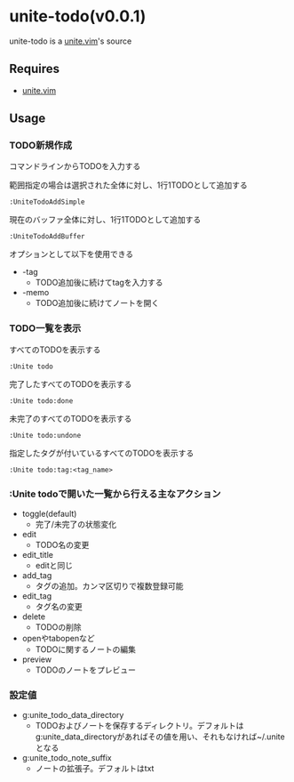 # unite-todo(v0.0.1)
unite-todo is a [unite.vim](https://github.com/Shougo/unite.vim)'s source

## Requires
* [unite.vim](https://github.com/Shougo/unite.vim)

## Usage
### TODO新規作成

コマンドラインからTODOを入力する

範囲指定の場合は選択された全体に対し、1行1TODOとして追加する

    :UniteTodoAddSimple

現在のバッファ全体に対し、1行1TODOとして追加する

    :UniteTodoAddBuffer

オプションとして以下を使用できる

* -tag
    * TODO追加後に続けてtagを入力する
* -memo
    * TODO追加後に続けてノートを開く

### TODO一覧を表示
すべてのTODOを表示する

    :Unite todo

完了したすべてのTODOを表示する

    :Unite todo:done

未完了のすべてのTODOを表示する

    :Unite todo:undone

指定したタグが付いているすべてのTODOを表示する

    :Unite todo:tag:<tag_name>

### :Unite todoで開いた一覧から行える主なアクション
* toggle(default)
    * 完了/未完了の状態変化
* edit
    * TODO名の変更
* edit_title
    * editと同じ
* add_tag
    * タグの追加。カンマ区切りで複数登録可能
* edit_tag
    * タグ名の変更
* delete
    * TODOの削除
* openやtabopenなど
    * TODOに関するノートの編集
* preview
    * TODOのノートをプレビュー

### 設定値
* g:unite_todo_data_directory
    * TODOおよびノートを保存するディレクトリ。デフォルトはg:unite_data_directoryがあればその値を用い、それもなければ~/.uniteとなる
* g:unite_todo_note_suffix
    * ノートの拡張子。デフォルトはtxt
